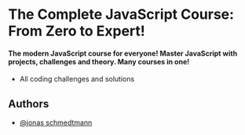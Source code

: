 # The Complete JavaScript Course: From Zero to Expert!

#### The modern JavaScript course for everyone! Master JavaScript with projects, challenges and theory. Many courses in one!

- All coding challenges and solutions

## Authors

- [@jonas schmedtmann](https://mobile.twitter.com/jonasschmedtman?lang=en)
